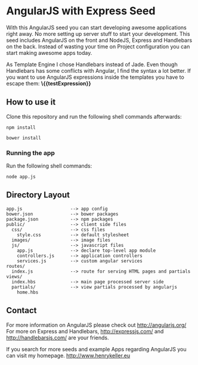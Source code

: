 # AngularJS with Express Seed

With this AngularJS seed you can start developing awesome applications right away. No more setting
up server stuff to start your development. This seed includes AngularJS on the front and NodeJS, Express and
Handlebars on the back. Instead of wasting your time on Project configuration you can start making awesome apps today.

As Template Engine I chose Handlebars instead of Jade. Even though Handlebars has some conflicts with Angular,
I find the syntax a lot better. If you want to use AngularJS expressions inside the templates you have to escape them: **\\{{testExpression}}**

## How to use it

Clone this repository and run the following shell commands afterwards:

```shell
npm install
```

```shell
bower install
```

### Running the app

Run the following shell commands:

```shell
node app.js
```

## Directory Layout
    
    app.js                  --> app config
    bower.json              --> bower packages
    package.json            --> npm packages
    public/                 --> client side files
      css/                  --> css files
        style.css           --> default stylesheet
      images/               --> image files
      js/                   --> javascript files
        app.js              --> declare top-level app module
        controllers.js      --> application controllers
        services.js         --> custom angular services
    routes/
      index.js              --> route for serving HTML pages and partials
    views/
      index.hbs             --> main page processed server side
      partials/             --> view partials processed by angularjs
        home.hbs



## Contact

For more information on AngularJS please check out http://angularjs.org/
For more on Express and Handlebars, http://expressjs.com/ and http://handlebarsjs.com/ are
your friends.

If you search for more seeds and example Apps regarding AngularJS you can visit my homepage.
http://www.henrykeller.eu
